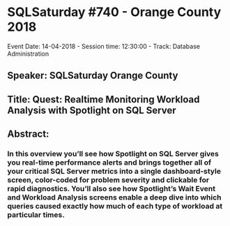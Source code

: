 # SQLSaturday #740 - Orange County 2018
Event Date: 14-04-2018 - Session time: 12:30:00 - Track: Database Administration
## Speaker: SQLSaturday Orange County
## Title: Quest: Realtime Monitoring  Workload Analysis with Spotlight on SQL Server
## Abstract:
### In this overview you’ll see how Spotlight on SQL Server gives you real-time performance alerts and brings together all of your critical SQL Server metrics into a single dashboard-style screen, color-coded for problem severity and clickable for rapid diagnostics.  You’ll also see how Spotlight’s Wait Event and Workload Analysis screens enable a deep dive into which queries caused exactly how much of each type of workload at particular times.
